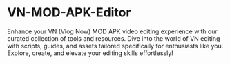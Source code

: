 # VN-MOD-APK-Editor
Enhance your VN (Vlog Now) MOD APK video editing experience with our curated collection of tools and resources. Dive into the world of VN editing with scripts, guides, and assets tailored specifically for enthusiasts like you. Explore, create, and elevate your editing skills effortlessly!

